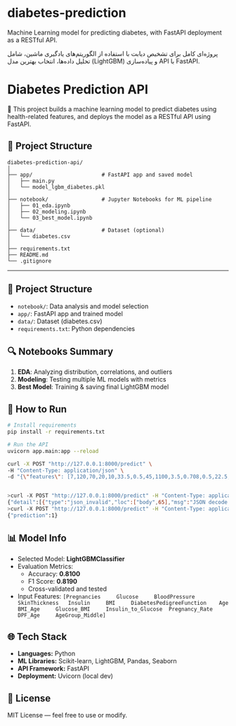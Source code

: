 # diabetes-prediction
Machine Learning model for predicting diabetes, with FastAPI deployment as a RESTful API.

پروژه‌ای کامل برای تشخیص دیابت با استفاده از الگوریتم‌های یادگیری ماشین، شامل تحلیل داده‌ها، انتخاب بهترین مدل (LightGBM) و پیاده‌سازی API با FastAPI.

# Diabetes Prediction API

🎯 This project builds a machine learning model to predict diabetes using health-related features, and deploys the model as a RESTful API using FastAPI.


## 📁 Project Structure

```
diabetes-prediction-api/
│
├── app/                      # FastAPI app and saved model
│   ├── main.py
│   └── model_lgbm_diabetes.pkl
│
├── notebook/                 # Jupyter Notebooks for ML pipeline
│   ├── 01_eda.ipynb
│   ├── 02_modeling.ipynb
│   └── 03_best_model.ipynb
│
├── data/                     # Dataset (optional)
│   └── diabetes.csv
│
├── requirements.txt
├── README.md
└── .gitignore
```

---


## 📁 Project Structure
- `notebook/`: Data analysis and model selection
- `app/`: FastAPI app and trained model
- `data/`: Dataset (diabetes.csv)
- `requirements.txt`: Python dependencies

## 🔍 Notebooks Summary
1. **EDA**: Analyzing distribution, correlations, and outliers
2. **Modeling**: Testing multiple ML models with metrics
3. **Best Model**: Training & saving final LightGBM model

## 🚀 How to Run
```bash
# Install requirements
pip install -r requirements.txt

# Run the API
uvicorn app.main:app --reload

curl -X POST "http://127.0.0.1:8000/predict" \
-H "Content-Type: application/json" \
-d "{\"features\": [7,120,70,20,10,33.5,0.5,45,1100,3.5,0.708,0.5,22.5,True]}"


>curl -X POST "http://127.0.0.1:8000/predict" -H "Content-Type: application/json" -d "{\"features\": [7,120,70,20,10,33.5,0.5,45,1100,3.5,0.708,0.5,22.5,True]}"
{"detail":[{"type":"json_invalid","loc":["body",65],"msg":"JSON decode error","input":{},"ctx":{"error":"Expecting value"}}]}
>curl -X POST "http://127.0.0.1:8000/predict" -H "Content-Type: application/json" -d "{\"features\": [7, 120, 70, 20, 10, 33.5, 0.5, 45, 1100, 3.5, 0.708, 0.5, 22.5, true]}"
{"prediction":1}
```

## 📊 Model Info

- Selected Model: **LightGBMClassifier**
- Evaluation Metrics:
  - Accuracy: **0.8100**
  - F1 Score: **0.8190**
  - Cross-validated and tested
- Input Features: `[Pregnancies 	Glucose 	BloodPressure 	SkinThickness 	Insulin 	BMI 	DiabetesPedigreeFunction 	Age 	BMI_Age 	Glucose_BMI 	Insulin_to_Glucose 	Pregnancy_Rate 	DPF_Age 	AgeGroup_Middle]`

## 🌐 Tech Stack

- **Languages:** Python
- **ML Libraries:** Scikit-learn, LightGBM, Pandas, Seaborn
- **API Framework:** FastAPI
- **Deployment:** Uvicorn (local dev)

## 📄 License

MIT License — feel free to use or modify.

